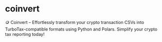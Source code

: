 # coinvert
🪙 Coinvert – Effortlessly transform your crypto transaction CSVs into TurboTax-compatible formats using Python and Polars. Simplify your crypto tax reporting today!
